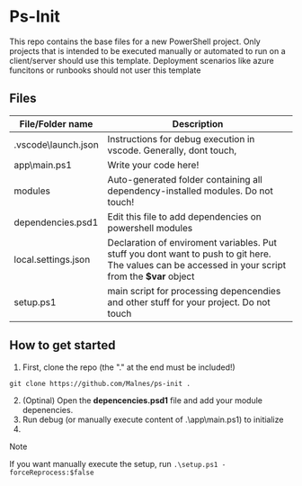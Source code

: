 # Ps-Init

This repo contains the base files for a new PowerShell project. Only projects that is intended to be executed manually or automated to run on a client/server should use this template. Deployment scenarios like azure funcitons or runbooks should not user this template

## Files

| File/Folder name | Description  |
|---|---|
| .vscode\launch.json | Instructions for debug execution in vscode. Generally, dont touch,  |
| app\main.ps1 | Write your code here! |
| modules | Auto-generated folder containing all dependency-installed modules. Do not touch!  |
| dependencies.psd1 | Edit this file to add dependencies on powershell modules |
| local.settings.json | Declaration of enviroment variables. Put stuff you dont want to push to git here. The values can be accessed in your script from the **$var** object |
| setup.ps1 | main script for processing depencendies and other stuff for your project. Do not touch |


## How to get started

1. First, clone the repo (the "." at the end must be included!)

``` console
git clone https://github.com/Malnes/ps-init .
```

2. (Optinal) Open the **depencencies.psd1** file and add your module depenencies.
3. Run debug (or manually execute content of .\app\main.ps1) to initialize
4. 

> [!NOTE]  
> If you want manually execute the setup, run ```.\setup.ps1 -forceReprocess:$false```
